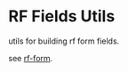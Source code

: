 # RF Fields Utils
utils for building rf form fields.

see [rf-form](https://github.com/ShakingMap/rf-form).